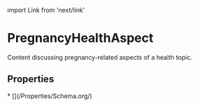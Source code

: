 import Link from 'next/link'

# PregnancyHealthAspect

Content discussing pregnancy-related aspects of a health topic.

## Properties

<Grid>
* [](/Properties/Schema.org/)

</Grid>

